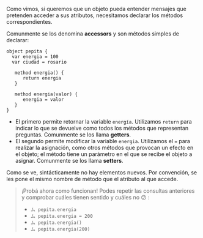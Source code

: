 Como vimos, si queremos que un objeto pueda entender mensajes que pretenden acceder a sus atributos, necesitamos declarar los métodos correspondientes.

Comunmente se los denomina **accessors** y son métodos simples de declarar:

```wollok
object pepita {
  var energia = 100
  var ciudad = rosario

   method energia() {
      return energia
   }

   method energia(valor) {
      energia = valor
   }
}
```

* El primero permite retornar la variable `energía`. Utilizamos `return` para indicar lo que se devuelve como todos los métodos que representan preguntas. Comunmente se los llama **getters**.
* El segundo permite modificar la variable `energia`. Utilizamos el `=` para realizar la asignación, como otros métodos que provocan un efecto en el objeto; el método tiene un parámetro en el que se recibe el objeto a asignar. Comunmente se los llama **setters**.

Como se ve, sintácticamente no hay elementos nuevos. Por convención, se les pone el mismo nombre de método que el atributo al que accede.

> ¡Probá ahora como funcionan!
> Podes repetir las consultas anteriores y comprobar cuáles tienen sentido y cuáles no :confused: :
> * `ム pepita.energia`
> * `ム pepita.energia = 200`
> * `ム pepita.energia()`
> * `ム pepita.energia(200)`
